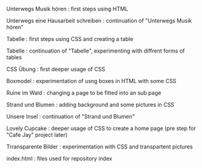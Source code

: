 Unterwegs Musik hören : first steps using HTML

Unterwegs eine Hausarbeit schreiben : continuation of "Unterwegs Musik hören"

Tabelle : first steps using CSS and creating a table

Tabelle : continuation of "Tabelle", experimenting with diffrent forms of tables

CSS Übung : first deeper usage of CSS

Boxmodel : experimentation of usng boxes in HTML with some CSS

Ruine im Wald : changing a page to be fitted into an sub page

Strand und Blumen : adding background and some pictures in CSS

Unsere Insel : continuation of "Strand und Blumen"

Lovely Cupcake : deeper usage of CSS to create a home page (pre step for "Cafe Jay" project later)

Trransparente Bilder : experimentation with CSS and transpartent pictures

index.html : files used for repository index
